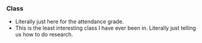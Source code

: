 ### Class
- Literally just here for the attendance grade.
- This is the least interesting class I have ever been in. Literally just telling us how to do research.